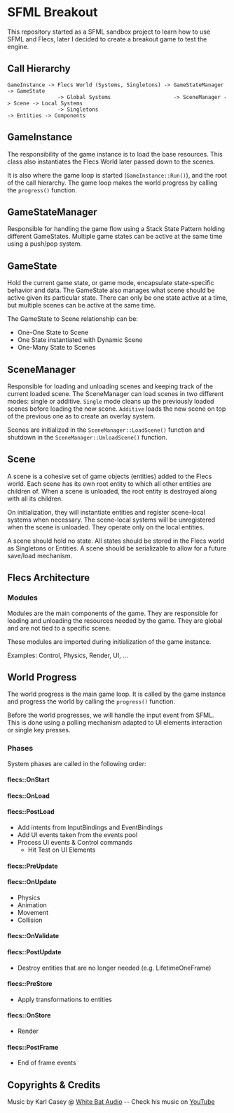 # SFML Breakout

This repository started as a SFML sandbox project to learn how to use SFML and Flecs, later I decided to create a
breakout game to test the engine.

## Call Hierarchy

```
GameInstance -> Flecs World (Systems, Singletons) -> GameStateManager -> GameState
                -> Global Systems                    -> SceneManager -> Scene -> Local Systems
                -> Singletons                                                 -> Entities -> Components
```

## GameInstance

The responsibility of the game instance is to load the base resources. This class also instantiates the Flecs World later
passed down to the scenes.

It is also where the game loop is started (`GameInstance::Run()`), and the root of the call hierarchy. The game loop
makes the world progress by calling the `progress()` function.

## GameStateManager

Responsible for handling the game flow using a Stack State Pattern holding different GameStates. Multiple game states can
be active at the same time using a push/pop system.

## GameState

Hold the current game state, or game mode, encapsulate state-specific behavior and data. The GameState also manages what
scene should be active given its particular state. There can only be one state active at a time, but multiple scenes can
be active at the same time.

The GameState to Scene relationship can be:

- One-One State to Scene
- One State instantiated with Dynamic Scene
- One-Many State to Scenes

## SceneManager

Responsible for loading and unloading scenes and keeping track of the current loaded scene. The SceneManager can load
scenes in two different modes: single or additive. `Single` mode cleans up the previously loaded scenes before loading
the new scene. `Additive` loads the new scene on top of the previous one as to create an overlay system.

Scenes are initialized in the `SceneManager::LoadScene()` function and shutdown in the `SceneManager::UnloadScene()`
function.

## Scene

A scene is a cohesive set of game objects (entities) added to the Flecs world. Each scene has its own root entity to
which all other entities are children of. When a scene is unloaded, the root entity is destroyed along with all its
children.

On initialization, they will instantiate entities and register scene-local systems when necessary. The scene-local
systems will be unregistered when the scene is unloaded. They operate only on the local entities.

A scene should hold no state. All states should be stored in the Flecs world as Singletons or Entities.
A scene should be serializable to allow for a future save/load mechanism.

## Flecs Architecture

### Modules

Modules are the main components of the game. They are responsible for loading and unloading the resources needed by the
game. They are global and are not tied to a specific scene.

These modules are imported during initialization of the game instance.

Examples: Control, Physics, Render, UI, ...

## World Progress

The world progress is the main game loop. It is called by the game instance and progress the world by calling the
`progress()` function.

Before the world progresses, we will handle the input event from SFML. This is done using a polling mechanism adapted to
UI elements interaction or single key presses.

### Phases

System phases are called in the following order:

#### flecs::OnStart

#### flecs::OnLoad

#### flecs::PostLoad

* Add intents from InputBindings and EventBindings
* Add UI events taken from the events pool
* Process UI events & Control commands
  * Hit Test on UI Elements

#### flecs::PreUpdate

#### flecs::OnUpdate

* Physics
* Animation
* Movement
* Collision

#### flecs::OnValidate

#### flecs::PostUpdate

* Destroy entities that are no longer needed (e.g. LifetimeOneFrame)

#### flecs::PreStore

* Apply transformations to entities

#### flecs::OnStore

* Render

#### flecs::PostFrame

* End of frame events

## Copyrights & Credits

Music by Karl Casey @ [White Bat Audio](https://www.youtube.com/@WhiteBatAudio) -- Check his music on [YouTube](https://www.youtube.com/@WhiteBatAudio)

